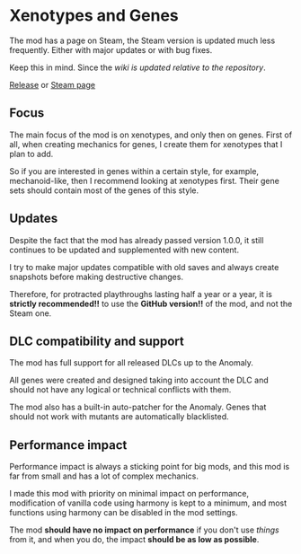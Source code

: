 # Xenotypes and Genes
The mod has a page on Steam, the Steam version is updated much less frequently. Either with major updates or with bug fixes.

Keep this in mind. Since the _wiki is updated relative to the repository_.

[Release](https://github.com/WVCSergkart/WVC_RacesBiotech/releases) or [Steam page](https://steamcommunity.com/sharedfiles/filedetails/?id=2886992038)

## Focus
The main focus of the mod is on xenotypes, and only then on genes. First of all, when creating mechanics for genes, I create them for xenotypes that I plan to add.

So if you are interested in genes within a certain style, for example, mechanoid-like, then I recommend looking at xenotypes first. Their gene sets should contain most of the genes of this style.

## Updates
Despite the fact that the mod has already passed version 1.0.0, it still continues to be updated and supplemented with new content.

I try to make major updates compatible with old saves and always create snapshots before making destructive changes.

Therefore, for protracted playthroughs lasting half a year or a year, it is **strictly recommended!!** to use the **GitHub version!!** of the mod, and not the Steam one.

## DLC compatibility and support
The mod has full support for all released DLCs up to the Anomaly.

All genes were created and designed taking into account the DLC and should not have any logical or technical conflicts with them.

The mod also has a built-in auto-patcher for the Anomaly. Genes that should not work with mutants are automatically blacklisted.

## Performance impact
Performance impact is always a sticking point for big mods, and this mod is far from small and has a lot of complex mechanics.

I made this mod with priority on minimal impact on performance, modification of vanilla code using harmony is kept to a minimum, and most functions using harmony can be disabled in the mod settings.

The mod **should have no impact on performance** if you don't use _things_ from it, and when you do, the impact **should be as low as possible**.